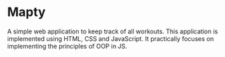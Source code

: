 # Mapty
A simple web application to keep track of all workouts.
This application is implemented using HTML, CSS and JavaScript. 
It practically focuses on implementing the principles of OOP in JS.
